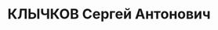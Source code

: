 ---
title: КЛЫЧКОВ Сергей Антонович
description: 'Род. в 1889, Тверская губ., Калязинский уезд, дер. Дубровка, русский,
  обр.: незаконченное высшее, б/п. Проживал: Москва, ул. Фурманова, д. 3/5, кв. 15.
  Писатель, член Союза советских писателей.

  Арестован 31.07.1937. Обв. в участии в к.-р. Трудовой крестьянской партии и связях
  с Л.Б.Каменевым. Приговор: ВК ВС СССР, 08.10.1937 – ВМН. Расстрелян 08.10.1937,
  г.Москва.

  Реабилитирован ВК ВС СССР 25.07.1956'
---